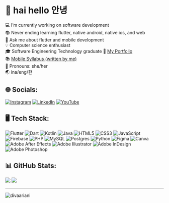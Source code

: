 # 👋 hai hello 안녕
💻 I’m currently working on software development </br>
📚 Never ending learning flutter, native android, native ios, and web </br>
💬 Ask me about flutter and mobile development </br>
💡  Computer science enthusiast </br>
🎓 Software Engineering Technology graduate
📁 [My Portfolio](https://divaariani.github.io/com) </br>
📚 [Mobile Syllabus (written by me)](https://drive.google.com/drive/folders/14ZVM9yf6gT8tkwmx-5FOhdDYGT4_0lPK?usp=sharing) </br>
💅 Pronouns: she/her </br>
🌏 ina/eng/한

## 🌐 Socials:
[![Instagram](https://img.shields.io/badge/Instagram-%23E4405F.svg?logo=Instagram&logoColor=white)](https://instagram.com/divarianii/) [![LinkedIn](https://img.shields.io/badge/LinkedIn-%230077B5.svg?logo=linkedin&logoColor=white)](https://linkedin.com/in/diva-ariani) [![YouTube](https://img.shields.io/badge/YouTube-%23FF0000.svg?logo=YouTube&logoColor=white)](https://youtube.com/@divarianii) 

## 🖥️ Tech Stack:
![Flutter](https://img.shields.io/badge/Flutter-%2302569B.svg?style=plastic&logo=Flutter&logoColor=white) ![Dart](https://img.shields.io/badge/dart-%230175C2.svg?style=plastic&logo=dart&logoColor=white) ![Kotlin](https://img.shields.io/badge/kotlin-%237F52FF.svg?style=plastic&logo=kotlin&logoColor=white) ![Java](https://img.shields.io/badge/java-%23ED8B00.svg?style=plastic&logo=openjdk&logoColor=white) ![HTML5](https://img.shields.io/badge/html5-%23E34F26.svg?style=plastic&logo=html5&logoColor=white) ![CSS3](https://img.shields.io/badge/css3-%231572B6.svg?style=plastic&logo=css3&logoColor=white) ![JavaScript](https://img.shields.io/badge/javascript-%23323330.svg?style=plastic&logo=javascript&logoColor=%23F7DF1E) ![Firebase](https://img.shields.io/badge/Firebase-039BE5?style=plastic&logo=Firebase&logoColor=white) ![PHP](https://img.shields.io/badge/php-%23777BB4.svg?style=plastic&logo=php&logoColor=white) ![MySQL](https://img.shields.io/badge/mysql-%2300000f.svg?style=plastic&logo=mysql&logoColor=white) ![Postgres](https://img.shields.io/badge/postgres-%23316192.svg?style=plastic&logo=postgresql&logoColor=white) ![Python](https://img.shields.io/badge/python-3670A0?style=plastic&logo=python&logoColor=ffdd54)  ![Figma](https://img.shields.io/badge/figma-%23F24E1E.svg?style=plastic&logo=figma&logoColor=white) ![Canva](https://img.shields.io/badge/Canva-%2300C4CC.svg?style=plastic&logo=Canva&logoColor=white) ![Adobe After Effects](https://img.shields.io/badge/Adobe%20After%20Effects-9999FF.svg?style=plastic&logo=Adobe%20After%20Effects&logoColor=white) ![Adobe Illustrator](https://img.shields.io/badge/adobe%20illustrator-%23FF9A00.svg?style=plastic&logo=adobe%20illustrator&logoColor=white) ![Adobe InDesign](https://img.shields.io/badge/Adobe%20InDesign-49021F?style=plastic&logo=adobeindesign&logoColor=FF3366) ![Adobe Photoshop](https://img.shields.io/badge/adobe%20photoshop-%2331A8FF.svg?style=plastic&logo=adobe%20photoshop&logoColor=white) 

## 📊 GitHub Stats:
![](https://github-readme-streak-stats.herokuapp.com/?user=divaariani&theme=tokyonight&hide_border=true)
![](https://github-readme-stats.vercel.app/api/top-langs/?username=divaariani&theme=tokyonight&hide_border=true&include_all_commits=true&count_private=true&layout=compact) 

---

<p align="left"> <img src="https://komarev.com/ghpvc/?username=divaariani&label=Profile%20views&color=85586F&style=flat" alt="divaariani" /> </p>
